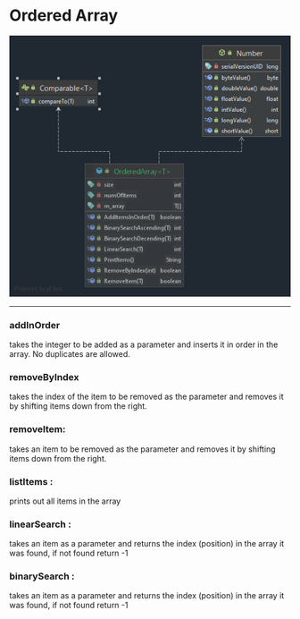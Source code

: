 # Ordered Array

![file](Images/binary.png)



---
### addInOrder 
takes the integer to be added as a parameter and inserts it in order in the array. No duplicates are allowed.

### removeByIndex
takes the index of the item to be removed as the parameter and removes it by shifting items down from the right.

### removeItem: 
takes an item to be removed as the parameter and removes it by shifting items down from the right.

### listItems : 
prints out all items in the array

### linearSearch :
takes an item as a parameter and returns the index (position) in the array it was found, if not found return -1

### binarySearch :
takes an item as a parameter and returns the index (position) in the array it was found, if not found return -1
